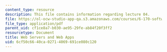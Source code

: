 ```yaml
---
content_type: resource
description: This file contains information regarding lecture 04.
file: https://ol-ocw-studio-app-qa.s3.amazonaws.com/courses/6-170-software-studio-spring-2013/6cf50c6640ca02714069691ce080c120_MIT6_170S13_04-web-srvrs.pdf
file_type: application/pdf
parent_uid: cf1ce8a7-b030-ae95-29fe-ab84f20f3ff2
resourcetype: Document
title: Web Servers and Web Apps
uid: 6cf50c66-40ca-0271-4069-691ce080c120
---
```

